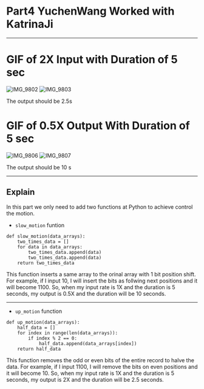 # Part4 YuchenWang Worked with KatrinaJi

---
# GIF of 2X Input with Duration of 5 sec

![IMG_9802](https://user-images.githubusercontent.com/105755054/202316319-907d265c-0d42-40bf-bef3-64c774805ace.GIF)
![IMG_9803](https://user-images.githubusercontent.com/105755054/202316322-e6ec8006-c0b3-42e2-b2f7-6e75753967b3.GIF)

The output should be 2.5s

# GIF of 0.5X Output With Duration of 5 sec


![IMG_9806](https://user-images.githubusercontent.com/105755054/202317288-ab0ef5e0-8500-42e6-8abc-7eb2aeba31d5.GIF)
![IMG_9807](https://user-images.githubusercontent.com/105755054/202317293-60eea9e9-6bc7-4b84-9bdc-fb48bd08fbd6.GIF)


The output should be 10 s

---

## Explain 

In this part we only need to add two functions at Python to achieve control the motion.

- `slow_motion`  funtion

```
def slow_motion(data_arrays):
    two_times_data = []
    for data in data_arrays:
        two_times_data.append(data)
        two_times_data.append(data)
    return two_times_data
```

This function inserts a same array to the orinal array with 1 bit position shift. For example, if I input 10, I will insert the bits as follwing next positions and it will become 1100. So, when my input rate is 1X and the duration is 5 seconds, my output is 0.5X and the duration will be 10 seconds.

---

- `up_motion` function

```
def up_motion(data_arrays):
    half_data = []
    for index in range(len(data_arrays)):
        if index % 2 == 0:
            half_data.append(data_arrays[index])
    return half_data
```

This function removes the odd or even bits of the entire record to halve the data. For example, if I input 1100, I will remove the bits on even positions and it will become 10. So, when my input rate is 1X and the duration is 5 seconds, my output is 2X and the duration will be 2.5 seconds.

